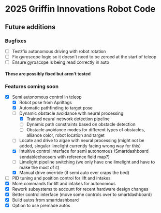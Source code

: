 # 2025 Griffin Innovations Robot Code
## Future additions

### Bugfixes
- [ ] Test/fix autonomous driving with robot rotation
- [ ] Fix gyroscope logic so it doesn't need to be zeroed at the start of teleop
- [ ] Ensure gyroscope is being read correctly in auto
#### These are possibly fixed but aren't tested
### Features coming soon
- [x] Semi autonomous control in teleop
    - [x] Robot pose from Apriltags
    - [x] Automatic pathfinding to target pose
    - [ ] Dynamic obstacle avoidance with neural processing
        - [x] Trained neural network detection pipeline
        - [ ] Dynamic path constraints based on obstacle detection
        - [ ] Obstacle avoidance modes for different types of obstacles, alliance color, robot location and target
    - [ ] Locate and drive to algae with neural processing (might not be added, singular limelight currently facing wrong way for this)
    - [x] Intuitive control interface for semi autonomous (Smartdashboard sendablechoosers with reference field map?)
    - [ ] Limelight pipeline switching (we only have one limelight and have to make the most of it)
    - [x] Manual drive override (if semi auto ever craps the bed)
- [ ] PID tuning and position control for lift and intakes
- [x] More commands for lift and intakes for autonomous
- [x] Rework subsystems to account for recent hardware design changes
- [x] Better control interface (move some controls over to smartdashboard)
- [x] Build autos from smartdashboard
- [x] Option to use premade autos
